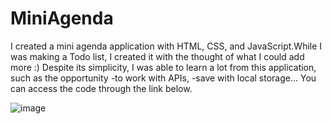 # MiniAgenda
I created a mini agenda application with HTML, CSS, and JavaScript.While I was making a Todo list, I created it with the thought of what I could add more :) Despite its simplicity, I was able to learn a lot from this application, such as the opportunity
-to work with APIs,
-save with local storage...
You can access the code through the link below.

![image](https://user-images.githubusercontent.com/122672119/217570067-f9aa343c-b942-4421-bd31-369bc8c897e6.png)
